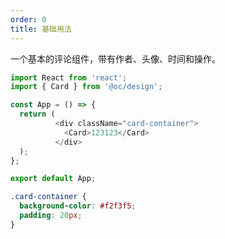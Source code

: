 ```yaml
---
order: 0
title: 基础用法
---
```


一个基本的评论组件，带有作者、头像、时间和操作。


```js
import React from 'react';
import { Card } from '@oc/design';

const App = () => {
  return (
          <div className="card-container">
            <Card>123123</Card>
          </div>
  );
};

export default App;
```

```css
.card-container {
  background-color: #f2f3f5;
  padding: 20px;
}
```
